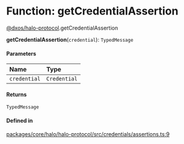 # Function: getCredentialAssertion

[@dxos/halo-protocol](../modules/dxos_halo_protocol.md).getCredentialAssertion

**getCredentialAssertion**(`credential`): `TypedMessage`

#### Parameters

| Name | Type |
| :------ | :------ |
| `credential` | `Credential` |

#### Returns

`TypedMessage`

#### Defined in

[packages/core/halo/halo-protocol/src/credentials/assertions.ts:9](https://github.com/dxos/dxos/blob/main/packages/core/halo/halo-protocol/src/credentials/assertions.ts#L9)
